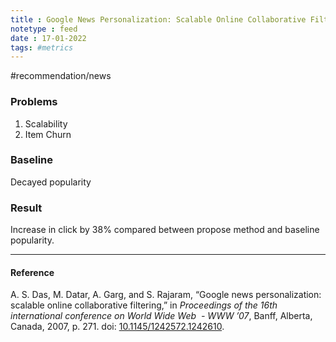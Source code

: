 ```yaml
---
title : Google News Personalization: Scalable Online Collaborative Filtering
notetype : feed
date : 17-01-2022
tags: #metrics
---
```


#recommendation/news

### Problems
1. Scalability
2. Item Churn


### Baseline

Decayed popularity


### Result

Increase in click by 38% compared between propose method and baseline popularity.

---

#### Reference

A. S. Das, M. Datar, A. Garg, and S. Rajaram, “Google news personalization: scalable online collaborative filtering,” in _Proceedings of the 16th international conference on World Wide Web  - WWW ’07_, Banff, Alberta, Canada, 2007, p. 271. doi: [10.1145/1242572.1242610](https://doi.org/10.1145/1242572.1242610).